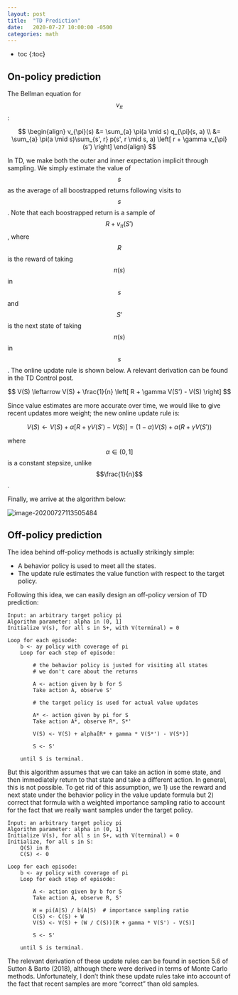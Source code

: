 ```yaml
---
layout: post
title:  "TD Prediction"
date:   2020-07-27 10:00:00 -0500
categories: math
---
```


<script src="https://cdn.mathjax.org/mathjax/latest/MathJax.js?config=TeX-AMS-MML_HTMLorMML" type="text/javascript"></script>

- toc
{:toc}
## On-policy prediction

The Bellman equation for $$v_{\pi}$$:

$$
\begin{align}
v_{\pi}(s) &= \sum_{a} \pi(a \mid s) q_{\pi}(s, a) \\
&= \sum_{a} \pi(a \mid s)\sum_{s', r} p(s', r \mid s, a) \left[ r + \gamma v_{\pi}(s') \right]
\end{align}
$$

In TD, we make both the outer and inner expectation implicit through sampling. We simply estimate the value of $$s$$ as the average of all boostrapped returns following visits to $$s$$. Note that each boostrapped return is a sample of $$R + v_{\pi}(S')$$, where $$R$$ is the reward of taking $$\pi(s)$$ in $$s$$ and $$S’$$ is the next state of taking $$\pi(s)$$ in $$s$$. The online update rule is shown below. A relevant derivation can be found in the TD Control post. 

$$
V(S) \leftarrow V(S) + \frac{1}{n} \left[ R + \gamma V(S') - V(S) \right]
$$

Since value estimates are more accurate over time, we would like to give recent updates more weight; the new online update rule is:

$$
V(S) \leftarrow V(S) + \alpha \left[ R + \gamma V(S') - V(S) \right] = (1 - \alpha) V(S) + \alpha (R + \gamma V(S'))
$$

where $$\alpha \in (0, 1]$$ is a constant stepsize, unlike $$\frac{1}{n}$$.

Finally, we arrive at the algorithm below:

![image-20200727113505484](https://i.loli.net/2020/07/28/rbXAlVI4tye1JKg.png)

## Off-policy prediction

The idea behind off-policy methods is actually strikingly simple:

- A behavior policy is used to meet all the states.
- The update rule estimates the value function with respect to the target policy.

Following this idea, we can easily design an off-policy version of TD prediction:

```
Input: an arbitrary target policy pi
Algorithm parameter: alpha in (0, 1]
Initialize V(s), for all s in S+, with V(terminal) = 0

Loop for each episode:
    b <- ay policy with coverage of pi
    Loop for each step of episode:
        
        # the behavior policy is justed for visiting all states
        # we don't care about the returns
        
        A <- action given by b for S
        Take action A, observe S'
        
        # the target policy is used for actual value updates
        
        A* <- action given by pi for S
        Take action A*, observe R*, S*'
        
        V(S) <- V(S) + alpha[R* + gamma * V(S*') - V(S*)]
        
        S <- S'
        
    until S is terminal.
```

But this algorithm assumes that we can take an action in some state, and then immediately return to that state and take a different action. In general, this is not possible. To get rid of this assumption, we 1) use the reward and next state under the behavior policy in the value update formula but 2) correct that formula with a weighted importance sampling ratio to account for the fact that we really want samples under the target policy.

```
Input: an arbitrary target policy pi
Algorithm parameter: alpha in (0, 1]
Initialize V(s), for all s in S+, with V(terminal) = 0
Initialize, for all s in S:
    Q(S) in R
    C(S) <- 0

Loop for each episode:
    b <- ay policy with coverage of pi
    Loop for each step of episode:
        
        A <- action given by b for S
        Take action A, observe R, S'
        
        W = pi(A|S) / b(A|S)  # importance sampling ratio
        C(S) <- C(S) + W
        V(S) <- V(S) + (W / C(S))[R + gamma * V(S') - V(S)]
        
        S <- S'
        
    until S is terminal.
```

The relevant derivation of these update rules can be found in section 5.6 of Sutton & Barto (2018), although there were derived in terms of Monte Carlo methods. Unfortunately, I don’t think these update rules take into account of the fact that recent samples are more “correct” than old samples.